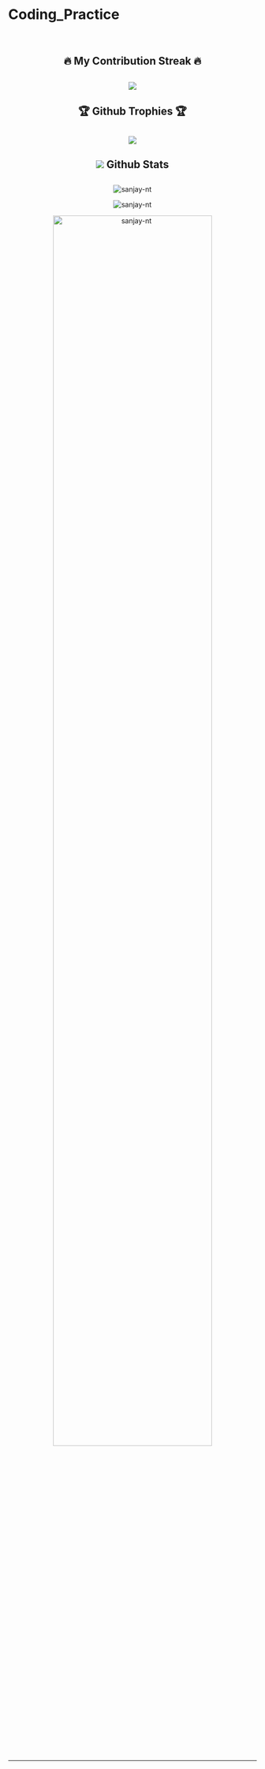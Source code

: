 



















# Coding_Practice                                                                      
</br>
 <h2 align="center">🔥 My Contribution Streak 🔥<h2/>
<p align="center">
  <a href="https://github.com//github-readme-streak-stats">
    <img src="https://github-readme-streak-stats.herokuapp.com/?user=sanjay-nt&count_private=true&theme=dark&hide_border=true&background=0D1110&stroke=0000"/>
  </a>
  
  
    
 
 
 
 
 
 
 
 
 
 
 
 
 
 
 
 
 
 
 
 
 
 

### <h2 align="center">🏆 Github Trophies 🏆<h2/>
<p align="center">
  <a href="https://github.com/ryo-ma/github-profile-trophy" target="_blank">
    <img src="https://github-profile-trophy.vercel.app/?username=sanjay-nt&row=2&column=4&margin-w=8&margin-h=8&theme=gruvbox&count_private=true"/>
  </a>
</p>
  
 
 
 
 
 
 
 
### <h2 align="center"><img src="https://cutt.ly/KblcWC8"> Github Stats<h2/>
  <p align="center">
<img src="https://github-readme-stats.vercel.app/api/top-langs/?username=sanjay-nt&theme=gotham&layout=compact&count_private=true" alt="sanjay-nt" />
</p>

 
<p align="center">
<img src="https://github-readme-stats.vercel.app/api?username=sanjay-nt&show_icons=true&theme=gotham&count_private=true" alt="sanjay-nt" />
</p>
 
 
<p align="center">
<img width="80%" height="80%" src="https://activity-graph.herokuapp.com/graph?username=sanjay-nt&theme=react-dark&count_private=true" alt="sanjay-nt" />
</p>
 
 
 
___________________________________________________________________________________________________________________
